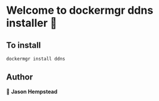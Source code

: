 # Welcome to dockermgr ddns installer 👋

## To install

```shell
dockermgr install ddns
```  

## Author  

👤 **Jason Hempstead**  
